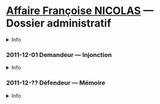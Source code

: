 # [Affaire Françoise NICOLAS](fn.md) — Dossier administratif

<details>
  <summary>Info</summary>
* Demandeur: Françoise NICOLAS
* Défendeur: MAE
* Objet: 
    1. Retrait du dossier administratif de document émis par
        - l'inspection, non signé, du [2009-08-05](drh.md#inspec)
        - [Hervé BESANCENOT](whoswho#besanc) [du 2008-10-10](drh#sit1)
        - [Hervé BESANCENOT](whoswho#besanc) du [2008-11-21](drh#sit2)
    2. Refus de communication de son dossier médical
</details>

### 2011-12-01 Demandeur — Injonction
<details>
  <summary>Info</summary>

🚧 Le jour de la date

* Destinataire: MAE
* [piece](../pieces/identifiant/330f0a2a)
</details>

### 2011-12-?? Défendeur — Mémoire
<details>
  <summary>Info</summary>

* [piece](../pieces/identifiant/1dae248)
</details>

